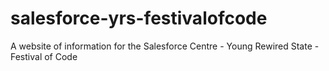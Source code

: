 # salesforce-yrs-festivalofcode
A website of information for the Salesforce Centre - Young Rewired State - Festival of Code

